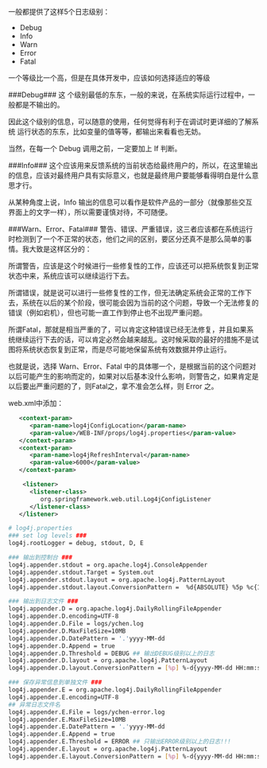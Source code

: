 一般都提供了这样5个日志级别：

- Debug
- Info
- Warn
- Error
- Fatal

一个等级比一个高，但是在具体开发中，应该如何选择适应的等级

###Debug###
这 个级别最低的东东，一般的来说，在系统实际运行过程中，一般都是不输出的。

因此这个级别的信息，可以随意的使用，任何觉得有利于在调试时更详细的了解系统 运行状态的东东，比如变量的值等等，都输出来看看也无妨。

当然，在每一个 Debug 调用之前，一定要加上 If 判断。

###Info###
这个应该用来反馈系统的当前状态给最终用户的，所以，在这里输出的信息，应该对最终用户具有实际意义，也就是最终用户要能够看得明白是什么意思才行。

从某种角度上说，Info 输出的信息可以看作是软件产品的一部分（就像那些交互界面上的文字一样），所以需要谨慎对待，不可随便。

###Warn、Error、Fatal###
警告、错误、严重错误，这三者应该都在系统运行时检测到了一个不正常的状态，他们之间的区别，要区分还真不是那么简单的事情。我大致是这样区分的：

所谓警告，应该是这个时候进行一些修复性的工作，应该还可以把系统恢复到正常状态中来，系统应该可以继续运行下去。

所谓错误，就是说可以进行一些修复性的工作，但无法确定系统会正常的工作下去，系统在以后的某个阶段，很可能会因为当前的这个问题，导致一个无法修复的错误（例如宕机），但也可能一直工作到停止也不出现严重问题。

所谓Fatal，那就是相当严重的了，可以肯定这种错误已经无法修复，并且如果系统继续运行下去的话，可以肯定必然会越来越乱。这时候采取的最好的措施不是试图将系统状态恢复到正常，而是尽可能地保留系统有效数据并停止运行。

也就是说，选择 Warn、Error、Fatal 中的具体哪一个，是根据当前的这个问题对以后可能产生的影响而定的，如果对以后基本没什么影响，则警告之，如果肯定是以后要出严重问题的了，则Fatal之，拿不准会怎么样，则 Error 之。

web.xml中添加：

```xml
   <context-param>     
      <param-name>log4jConfigLocation</param-name>     
      <param-value>/WEB-INF/props/log4j.properties</param-value>     
   </context-param>     
   <context-param>     
      <param-name>log4jRefreshInterval</param-name>     
      <param-value>6000</param-value>     
   </context-param>

    <listener> 
      <listener-class> 
         org.springframework.web.util.Log4jConfigListener 
      </listener-class> 
   </listener>
```


```sh
# log4j.properties
### set log levels ###
log4j.rootLogger = debug, stdout, D, E

### 输出到控制台 ###
log4j.appender.stdout = org.apache.log4j.ConsoleAppender
log4j.appender.stdout.Target = System.out
log4j.appender.stdout.layout = org.apache.log4j.PatternLayout
log4j.appender.stdout.layout.ConversionPattern =  %d{ABSOLUTE} %5p %c{1}:%L-%m%n

### 输出到日志文件 ###
log4j.appender.D = org.apache.log4j.DailyRollingFileAppender
log4j.appender.D.encoding=UTF-8
log4j.appender.D.File = logs/ychen.log
log4j.appender.D.MaxFileSize=10MB 
log4j.appender.D.DatePattern = '.'yyyy-MM-dd 
log4j.appender.D.Append = true
log4j.appender.D.Threshold = DEBUG ## 输出DEBUG级别以上的日志
log4j.appender.D.layout = org.apache.log4j.PatternLayout
log4j.appender.D.layout.ConversionPattern = [%p] %-d{yyyy-MM-dd HH:mm:ss} [%t:%r]-[%p] %m%n

### 保存异常信息到单独文件 ###
log4j.appender.E = org.apache.log4j.DailyRollingFileAppender
log4j.appender.E.encoding=UTF-8
## 异常日志文件名
log4j.appender.E.File = logs/ychen-error.log
log4j.appender.E.MaxFileSize=10MB 
log4j.appender.E.DatePattern = '.'yyyy-MM-dd 
log4j.appender.E.Append = true
log4j.appender.E.Threshold = ERROR ## 只输出ERROR级别以上的日志!!!
log4j.appender.E.layout = org.apache.log4j.PatternLayout
log4j.appender.E.layout.ConversionPattern = [%p] %-d{yyyy-MM-dd HH:mm:ss} [%l:%c:%t:%r]-[%p] %m%n
```